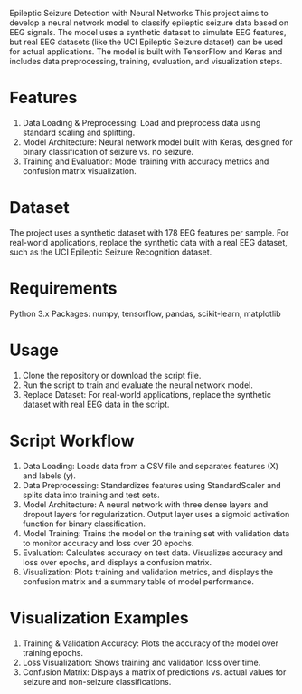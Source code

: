 Epileptic Seizure Detection with Neural Networks
This project aims to develop a neural network model to classify epileptic seizure data based on EEG signals. The model uses a synthetic dataset to simulate EEG features, but real EEG datasets (like the UCI Epileptic Seizure dataset) can be used for actual applications. The model is built with TensorFlow and Keras and includes data preprocessing, training, evaluation, and visualization steps.

# Features
1. Data Loading & Preprocessing: Load and preprocess data using standard scaling and splitting.
2. Model Architecture: Neural network model built with Keras, designed for binary classification of seizure vs. no seizure.
3. Training and Evaluation: Model training with accuracy metrics and confusion matrix visualization.

# Dataset
The project uses a synthetic dataset with 178 EEG features per sample.
For real-world applications, replace the synthetic data with a real EEG dataset, such as the UCI Epileptic Seizure Recognition dataset.


# Requirements
Python 3.x
Packages: numpy, tensorflow, pandas, scikit-learn, matplotlib

# Usage
1. Clone the repository or download the script file.
2. Run the script to train and evaluate the neural network model.
3. Replace Dataset: For real-world applications, replace the synthetic dataset with real EEG data in the script.

# Script Workflow

1. Data Loading: Loads data from a CSV file and separates features (X) and labels (y).
2. Data Preprocessing: Standardizes features using StandardScaler and splits data into training and test sets.
3. Model Architecture:
A neural network with three dense layers and dropout layers for regularization.
Output layer uses a sigmoid activation function for binary classification.
4. Model Training: Trains the model on the training set with validation data to monitor accuracy and loss over 20 epochs.
5. Evaluation:
Calculates accuracy on test data.
Visualizes accuracy and loss over epochs, and displays a confusion matrix.
6. Visualization: Plots training and validation metrics, and displays the confusion matrix and a summary table of model performance.

# Visualization Examples

1. Training & Validation Accuracy: Plots the accuracy of the model over training epochs.
2. Loss Visualization: Shows training and validation loss over time.
3. Confusion Matrix: Displays a matrix of predictions vs. actual values for seizure and non-seizure classifications.
